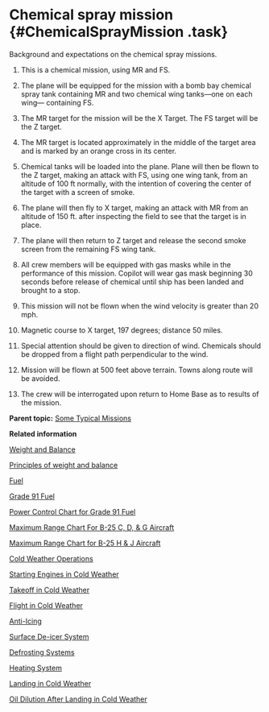 # Chemical spray mission {#ChemicalSprayMission .task}

Background and expectations on the chemical spray missions.

1.  This is a chemical mission, using MR and FS.

2.  The plane will be equipped for the mission with a bomb bay chemical spray tank containing MR and two chemical wing tanks—one on each wing— containing FS.

3.  The MR target for the mission will be the X Target. The FS target will be the Z target.

4.  The MR target is located approximately in the middle of the target area and is marked by an orange cross in its center.

5.  Chemical tanks will be loaded into the plane. Plane will then be flown to the Z target, making an attack with FS, using one wing tank, from an altitude of 100 ft normally, with the intention of covering the center of the target with a screen of smoke.

6.  The plane will then fly to X target, making an attack with MR from an altitude of 150 ft. after inspecting the field to see that the target is in place.

7.  The plane will then return to Z target and release the second smoke screen from the remaining FS wing tank.

8.  All crew members will be equipped with gas masks while in the performance of this mission. Copilot will wear gas mask beginning 30 seconds before release of chemical until ship has been landed and brought to a stop.

9.  This mission will not be flown when the wind velocity is greater than 20 mph.

10. Magnetic course to X target, 197 degrees; distance 50 miles.

11. Special attention should be given to direction of wind. Chemicals should be dropped from a flight path perpendicular to the wind.

12. Mission will be flown at 500 feet above terrain. Towns along route will be avoided.

13. The crew will be interrogated upon return to Home Base as to results of the mission.


**Parent topic:** [Some Typical Missions](../topics/some_typical_missions.md)

**Related information**  


[Weight and Balance](../topics/WeightAndBalance.md)

[Principles of weight and balance](../topics/PrinciplesOfWeightAndBalance.md)

[Fuel](../topics/fuel.md)

[Grade 91 Fuel](../topics/grade_91_fuel.md)

[Power Control Chart for Grade 91 Fuel](../topics/power_control_chart_for_grade_91_fuel.md)

[Maximum Range Chart For B-25 C, D, & G Aircraft](../topics/maximum_range_chart_for_b_25_c_d_and_g_aircraft.md)

[Maximum Range Chart for B-25 H & J Aircraft](../topics/maximum_range_chart_for_b_25_h_and_j_aircraft.md)

[Cold Weather Operations](../topics/cold_weather_operations.md)

[Starting Engines in Cold Weather](../topics/starting_engines_in_cold_weather.md)

[Takeoff in Cold Weather](../topics/takeoff_in_cold_weather.md)

[Flight in Cold Weather](../topics/flight_in_cold_weather.md)

[Anti-Icing](../topics/anti_icing.md)

[Surface De-icer System](../topics/surface_de_icer_system.md)

[Defrosting Systems](../topics/defrosting_systems.md)

[Heating System](../topics/heating_system.md)

[Landing in Cold Weather](../topics/landing_in_cold_weather.md)

[Oil Dilution After Landing in Cold Weather](../topics/oil_dilution_after_landing_in_cold_weather.md)


